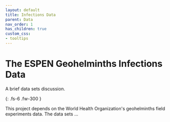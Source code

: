 ```yaml
---
layout: default
title: Infections Data
parent: Data
nav_order: 1
has_children: true
custom_css:
- tooltips
---
```


# The ESPEN Geohelminths Infections Data

A brief data sets discussion.

{: .fs-6 .fw-300 }

This project depends on the World Health Organization's geohelminths field experiments data.  The data sets ...